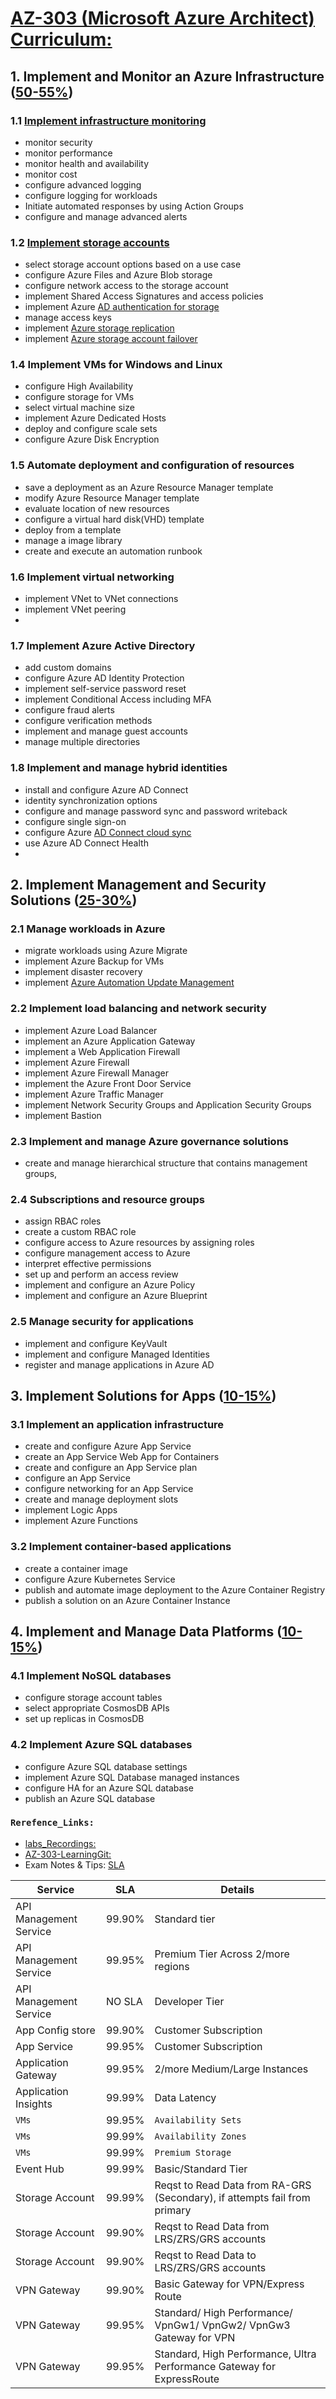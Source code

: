 # [AZ-303 (Microsoft Azure Architect) Curriculum:](https://query.prod.cms.rt.microsoft.com/cms/api/am/binary/RE4psD6)

## 1. Implement and Monitor an Azure Infrastructure ([50-55%]())
### 1.1 [Implement infrastructure monitoring](./Docs/01/1.1.Azure-Monitor.md)
* monitor security
* monitor performance
* monitor health and availability
* monitor cost
* configure advanced logging
* configure logging for workloads
* Initiate automated responses by using Action Groups
* configure and manage advanced alerts

### 1.2 [Implement storage accounts](./Docs/01/1.2_storage_acc.md)
* select storage account options based on a use case
* configure Azure Files and Azure Blob storage
* configure network access to the storage account
* implement Shared Access Signatures and access policies
* implement Azure [AD authentication for storage]()
* manage access keys
* implement [Azure storage replication]()
* implement [Azure storage account failover]()

### 1.4 Implement VMs for Windows and Linux
* configure High Availability
* configure storage for VMs
* select virtual machine size
* implement Azure Dedicated Hosts
* deploy and configure scale sets
* configure Azure Disk Encryption

### 1.5 Automate deployment and configuration of resources
* save a deployment as an Azure Resource Manager template
* modify Azure Resource Manager template
* evaluate location of new resources
* configure a virtual hard disk(VHD) template
* deploy from a template
* manage a image library
* create and execute an automation runbook

### 1.6 Implement virtual networking
* implement VNet to VNet connections
* implement VNet peering
* 
### 1.7 Implement Azure Active Directory
* add custom domains
* configure Azure AD Identity Protection
* implement self-service password reset
* implement Conditional Access including MFA
* configure fraud alerts
* configure verification methods
* implement and manage guest accounts
* manage multiple directories
### 1.8 Implement and manage hybrid identities
* install and configure Azure AD Connect
* identity synchronization options
* configure and manage password sync and password writeback
* configure single sign-on
* configure Azure [AD Connect cloud sync]()
* use Azure AD Connect Health
* 
## 2. Implement Management and Security Solutions ([25-30%]())
### 2.1 Manage workloads in Azure
* migrate workloads using Azure Migrate
* implement Azure Backup for VMs
* implement disaster recovery
* implement [Azure Automation Update Management](./Docs/02/2.1.02-Manage_Workloads_Azure.md#214-implement-azure-update-management)

### 2.2 Implement load balancing and network security
* implement Azure Load Balancer
* implement an Azure Application Gateway
* implement a Web Application Firewall
* implement Azure Firewall
* implement Azure Firewall Manager
* implement the Azure Front Door Service
* implement Azure Traffic Manager
* implement Network Security Groups and Application Security Groups
* implement Bastion
### 2.3 Implement and manage Azure governance solutions
* create and manage hierarchical structure that contains management groups,
### 2.4 Subscriptions and resource groups
* assign RBAC roles
* create a custom RBAC role
* configure access to Azure resources by assigning roles
* configure management access to Azure
* interpret effective permissions
* set up and perform an access review
* implement and configure an Azure Policy
* implement and configure an Azure Blueprint
### 2.5 Manage security for applications
* implement and configure KeyVault
* implement and configure Managed Identities
* register and manage applications in Azure AD

## 3. Implement Solutions for Apps ([10-15%](./))
### 3.1 Implement an application infrastructure
* create and configure Azure App Service
* create an App Service Web App for Containers
* create and configure an App Service plan
* configure an App Service
* configure networking for an App Service
* create and manage deployment slots
* implement Logic Apps
* implement Azure Functions
### 3.2 Implement container-based applications
* create a container image
* configure Azure Kubernetes Service
* publish and automate image deployment to the Azure Container Registry
* publish a solution on an Azure Container Instance
## 4. Implement and Manage Data Platforms ([10-15%](./))
### 4.1 Implement NoSQL databases
* configure storage account tables
* select appropriate CosmosDB APIs
* set up replicas in CosmosDB
### 4.2 Implement Azure SQL databases
* configure Azure SQL database settings
* implement Azure SQL Database managed instances
* configure HA for an Azure SQL database
* publish an Azure SQL database


### `Rerefence_Links:`
* [labs_Recordings:](https://github.com/MicrosoftLearning/Lab-Demo-Recordings)
* [AZ-303-LearningGit:](https://github.com/MicrosoftLearning/AZ-303-Microsoft-Azure-Architect-Technologies)
* Exam Notes & Tips: [SLA](https://azure.microsoft.com/en-in/support/legal/sla/summary/)
  
| Service                | SLA    | Details                                                                   |
|------------------------|--------|---------------------------------------------------------------------------|
| API Management Service | 99.90% | Standard tier                                                             |
| API Management Service | 99.95% | Premium Tier Across 2/more regions                                        |
| API Management Service | NO SLA | Developer Tier                                                            |
| App Config store       | 99.90% | Customer Subscription                                                     |
| App Service            | 99.95% | Customer Subscription                                                     |
| Application Gateway    | 99.95% | 2/more Medium/Large Instances                                             |
| Application Insights   | 99.99% | Data Latency                                                              |
| `VMs`                    | 99.95% | `Availability Sets`                                                         |
| `VMs`                    | 99.99% | `Availability Zones`                                                        |
| `VMs`                    | 99.99% | `Premium Storage`                                                           |
| Event Hub              | 99.99% | Basic/Standard Tier                                                       |
| Storage Account        | 99.99% | Reqst to Read Data from RA-GRS (Secondary), if attempts fail from primary |
| Storage Account        | 99.90% | Reqst to Read Data from LRS/ZRS/GRS accounts                              |
| Storage Account        | 99.90% | Reqst to Read Data to LRS/ZRS/GRS accounts                                |
| VPN Gateway            | 99.90% | Basic Gateway for VPN/Express Route                                       |
| VPN Gateway            | 99.95% | Standard/ High Performance/ VpnGw1/ VpnGw2/ VpnGw3 Gateway for VPN        |
| VPN Gateway            | 99.95% | Standard, High Performance, Ultra Performance Gateway for ExpressRoute    |

